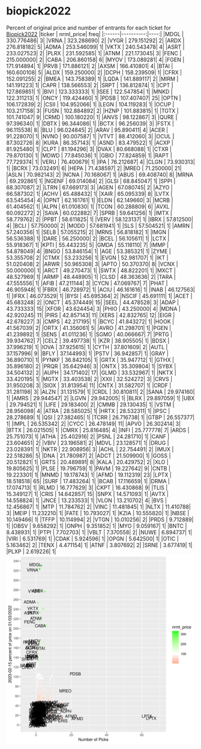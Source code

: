 # biopick2022
Percent of original price and number of entrants for each ticket for [Biopick2022](https://twitter.com/hashtag/Biopick2022)
|ticker | nrml_price| freq|
|:------|----------:|----:|
|MDGL   | 330.776486|    3|
|VRNA   | 323.288690|    2|
|VYGR   | 279.151292|    2|
|ARDX   | 276.818182|    5|
|ADMA   | 253.546099|    1|
|VKTX   | 240.543478|    4|
|ASRT   | 233.027523|    2|
|PLRX   | 231.592585|    1|
|ATNM   | 221.173045|    3|
|FENC   | 215.000000|    2|
|CABA   | 206.860158|    6|
|MYOV   | 173.089281|    4|
|FGEN   | 171.914894|    1|
|PRVB   | 171.886121|    2|
|AXSM   | 166.410801|    4|
|BTAI   | 160.600108|    5|
|ALDX   | 159.250000|    2|
|DCPH   | 158.239509|    1|
|CFRX   | 152.091255|    2|
|BMEA   | 143.758389|    1|
|LQDA   | 141.889117|    2|
|MIRM   | 141.191223|    1|
|CAPR   | 138.566553|    2|
|SRPT   | 136.812874|    1|
|ICPT   | 127.869851|    1|
|BIVI   | 123.333333|    1|
|ISEE   | 122.547854|    1|
|MNKD   | 122.311213|    1|
|ONCY   | 119.424460|    1|
|PDSB   | 107.407407|   25|
|OPTN   | 106.172839|    2|
|CSII   | 104.952066|    1|
|LEGN   | 104.119283|    1|
|OCUP   | 103.217158|    3|
|FUSN   | 102.884892|    2|
|HZNP   | 101.883815|    1|
|TGTX   | 101.741047|    9|
|CRMD   | 100.180220|    1|
|ANVS   |  98.122867|    3|
|QURE   |  97.396340|    1|
|DBTX   |  96.344086|    1|
|BCTX   |  96.256039|    3|
|FSTX   |  96.115538|    8|
|BLU    |  96.024845|    2|
|ARAV   |  95.890411|    4|
|ACER   |  91.228070|    1|
|NVNO   |  90.007587|    1|
|VTVT   |  88.412060|    3|
|OCUL   |  87.302726|    8|
|KURA   |  86.357143|    1|
|ASND   |  83.479522|    1|
|ACXP   |  81.925480|    1|
|CLPT   |  81.194296|    3|
|DVAX   |  80.668088|    1|
|CTXR   |  79.870130|    1|
|MDWD   |  77.845036|    1|
|GBIO   |  77.824859|    1|
|RAPT   |  77.729374|    1|
|VERU   |  76.400679|    1|
|IPA    |  76.212687|    4|
|CLGN   |  73.930313|    1|
|BCRX   |  73.032491|    6|
|HEPA   |  71.438597|    2|
|MREO   |  71.250000|   21|
|ASLN   |  70.982143|    2|
|NCNA   |  70.168067|    1|
|ABUS   |  69.408740|    8|
|MRNA   |  69.292861|    1|
|NGENF  |  69.014084|    2|
|GLSI   |  68.845047|    1|
|SPPI   |  68.307087|    2|
|LTRN   |  67.669173|    3|
|AGEN   |  67.080745|    2|
|AZYO   |  66.587302|    1|
|ACHV   |  65.488432|    1|
|XAIR   |  65.095339|    8|
|LVTX   |  63.545454|    4|
|OPNT   |  62.161761|    1|
|ELDN   |  62.149660|    3|
|MCRB   |  61.404562|    1|
|ALPN   |  61.010830|    1|
|TCON   |  60.288809|    6|
|AVXL   |  60.092272|    2|
|SAVA   |  60.022882|    7|
|SPRB   |  59.641256|    1|
|IMTX   |  58.779762|    2|
|PPBT   |  58.611825|    1|
|VERV   |  58.123137|    1|
|IBRX   |  57.812500|    4|
|BCLI   |  57.750000|    2|
|MODD   |  57.681941|    1|
|SLS    |  57.504521|    1|
|AMRN   |  57.240356|    1|
|SELB   |  57.055215|    2|
|MRNS   |  56.818182|    1|
|IMGN   |  56.536388|    1|
|DARE   |  56.250000|    2|
|BCEL   |  56.105611|    1|
|LCTX   |  55.918367|    1|
|KPTI   |  55.443235|    5|
|GMDA   |  55.118110|    7|
|IMMP   |  54.878049|    4|
|BNGO   |  53.846154|    1|
|AGE    |  53.385321|    1|
|ZYME   |  53.355708|    2|
|CTMX   |  53.233256|    1|
|EVGN   |  52.981707|    1|
|IKT    |  51.020408|    2|
|ARWR   |  50.965308|    3|
|APTO   |  50.370370|    8|
|VCNX   |  50.000000|    1|
|ARCT   |  49.270473|    1|
|SWTX   |  48.822201|    1|
|MXCT   |  48.527969|    1|
|ARMP   |  48.448905|    1|
|CLSD   |  48.363636|    2|
|TARA   |  47.555556|    1|
|AFIB   |  47.211144|    3|
|CYCN   |  47.069767|    7|
|PHAT   |  46.905948|    1|
|FBRX   |  46.728972|    1|
|ACIU   |  46.161616|    1|
|INAB   |  46.127563|    1|
|IFRX   |  46.073529|    1|
|BYSI   |  45.695364|    2|
|NSCIF  |  45.691111|    1|
|ACET   |  45.683248|    2|
|ONCT   |  45.374449|   15|
|SEEL   |  44.478528|    3|
|ADAP   |  43.733333|   15|
|XFOR   |  43.624454|    3|
|PHIO   |  43.250000|    4|
|MDNA   |  42.920245|   11|
|PIRS   |  42.857143|   11|
|XERS   |  42.832765|   12|
|EIGR   |  42.678227|    3|
|CMPS   |  42.217195|    1|
|BCYC   |  41.843272|    1|
|HOOK   |  41.567039|    2|
|ORTX   |  41.356061|    5|
|AVRO   |  41.298701|    1|
|PGEN   |  41.239892|    1|
|SENS   |  41.011236|    1|
|SGMO   |  40.066667|    7|
|PRTG   |  39.934762|    7|
|CELZ   |  39.497738|    1|
|KZR    |  38.905505|    1|
|BDSX   |  37.996219|    1|
|IOVA   |  37.925615|    1|
|CYTH   |  37.801609|    2|
|AUTL   |  37.157996|    9|
|BFLY   |  37.144993|    1|
|PSTV   |  36.942857|    1|
|GRAY   |  36.890710|    1|
|PYNKF  |  36.842105|    1|
|GRTX   |  35.947712|    1|
|GTHX   |  35.896180|    2|
|PRQR   |  35.642946|    3|
|ONTX   |  35.309804|    1|
|SYBX   |  34.504132|    2|
|AUPH   |  34.171402|   17|
|GLMD   |  33.532967|    1|
|NKTX   |  33.420195|    1|
|MGTX   |  33.403538|    2|
|XXII   |  32.524272|    3|
|CRVS   |  31.950208|    3|
|SIOX   |  31.813954|   11|
|CNTX   |  31.582707|    1|
|CRDF   |  31.281198|    3|
|ALZN   |  31.131579|    1|
|CRDL   |  30.810811|    2|
|SANA   |  29.974160|    1|
|AMRS   |  29.944547|    2|
|LGVN   |  29.942005|    1|
|BLRX   |  29.897059|    1|
|UBX    |  29.794521|    1|
|LIFE   |  29.183400|    2|
|CMMB   |  29.130435|    1|
|VSTM   |  28.956098|    4|
|ATRA   |  28.585025|    1|
|HRTX   |  28.532311|    1|
|IPSC   |  28.278689|    1|
|QSI    |  27.382465|    1|
|TCRR   |  26.716738|    1|
|GTBP   |  26.557377|    1|
|IMPL   |  26.535342|    2|
|CYCC   |  26.478149|   11|
|APVO   |  26.302414|    3|
|BTTX   |  26.021505|    1|
|CMRX   |  25.816485|    4|
|INFI   |  25.777778|    7|
|ARDS   |  25.751073|    1|
|ATHA   |  25.402916|    2|
|PSNL   |  24.281710|    1|
|CANF   |  23.604651|    2|
|VBIV   |  23.196581|    2|
|MDVL   |  23.128571|    1|
|DRUG   |  23.028391|    1|
|NKTR   |  22.908956|    3|
|ACHL   |  22.754491|    2|
|IMUX   |  22.518286|    5|
|DNA    |  21.780987|    2|
|ADCT   |  21.509900|    1|
|GOSS   |  20.512821|    1|
|GRTS   |  20.489891|    8|
|KALA   |  20.429752|    2|
|XLO    |  19.805625|    1|
|PLSE   |  19.796759|    1|
|PAVM   |  19.227642|    9|
|CNTB   |  19.223301|    1|
|MNMD   |  19.178743|    1|
|AFMD   |  19.112319|   23|
|LPTX   |  18.518518|   65|
|SURF   |  17.483264|    1|
|BCAB   |  17.116659|    1|
|DRMA   |  17.074713|    1|
|RLMD   |  16.777629|    3|
|CKPT   |  16.430868|    9|
|TLIS   |  15.349127|    1|
|CRIS   |  14.642857|   15|
|SNPX   |  14.571093|    1|
|AVTX   |  14.558824|    1|
|JNCE   |  13.233533|    1|
|VLON   |  13.210702|    4|
|BVS    |  12.456867|    1|
|MTP    |  11.784762|    2|
|VINC   |  11.481845|    1|
|NLTX   |  11.410788|    3|
|MEIP   |  11.232210|    1|
|FATE   |  10.793027|    1|
|KZIA   |  10.555820|    1|
|NBSE   |  10.149466|    1|
|TFFP   |  10.114994|    2|
|VTGN   |  10.010256|    2|
|PRDS   |   9.712889|    1|
|OBSV   |   9.658292|    1|
|ONPH   |   9.351852|    1|
|MYO    |   9.059167|    1|
|BNTC   |   8.438931|    1|
|PTPI   |   7.702703|    1|
|VBLT   |   7.370558|    2|
|NUWE   |   6.894737|    1|
|VIRI   |   6.531769|    1|
|CDAK   |   5.924596|    1|
|OPGN   |   5.642500|    1|
|OTIC   |   5.163462|    2|
|TENX   |   4.471154|    1|
|ATNF   |   3.807692|    2|
|SRNE   |   3.677419|    1|
|PLXP   |   2.619226|    1|
![retvspicks](biopicks.png?raw=true)
